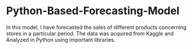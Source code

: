 # Python-Based-Forecasting-Model
In this model, I have forecasted the sales of different products concerning stores in a particular period. The data was acquired from Kaggle and Analyzed in Python using important libraries.
